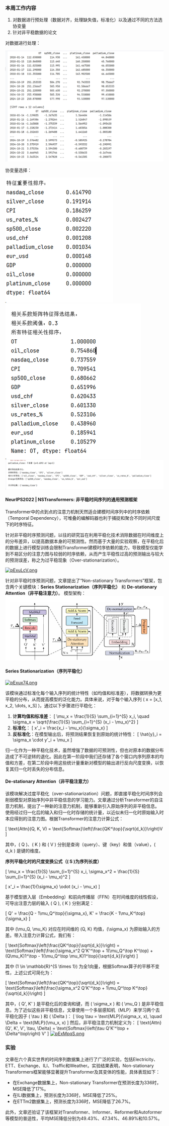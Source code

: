 ### 本周工作内容
1. 对数据进行预处理（数据对齐，处理缺失值，标准化）以及通过不同的方法选协变量
2. 针对非平稳数据的论文
   
对数据进行处理：

![alt text](image-1.png)

协变量选择：

![alt text](1cc6b1f2fd926021c7179afc0422374.png)
![alt text](a9189ebc9bb179e31822e8ff36540b6.png)
![alt text](8dc4cf9e583195808761d6267912d0f.png)
#### NeurIPS2022 | NSTransformers: 非平稳时间序列的通用预测框架

Transformer中的点到点的注意力机制天然适合建模时间序列中的时序依赖（Temporal Dependency），可堆叠的编解码器也利于捕捉和聚合不同时间尺度下的时序特征。

针对非平稳时序预测问题，以往的研究旨在利用平稳化技术消除数据在时间维度上的分布差异，以提高数据本身的可预测性。然而基于大量的实验观察，在平稳化后的数据上进行模型训练会限制Transformer建模时序依赖的能力，导致模型仅能学到不易区分的注意力图与较弱的时序依赖，从而产生平稳性过高的预测输出与较大的预测误差，称之为过平稳现象（Over-stationarization）。

[![pExuLcV.png](https://s21.ax1x.com/2025/05/20/pExuLcV.png)](https://imgse.com/i/pExuLcV)

针对非平稳时序预测问题，文章提出了“Non-stationary Transformers”框架，包含两个关键模块：**Series Stationarization（序列平稳化）** 和 **De-stationary Attention（非平稳注意力）**。
模型架构：
![alt text](image.png)



#### Series Stationarization（序列平稳化）
[![pExux74.png](https://s21.ax1x.com/2025/05/20/pExux74.png)](https://imgse.com/i/pExux74)

该模块通过标准化每个输入序列的统计特性（如均值和标准差），将数据转换为更平稳的分布，从而提高模型的泛化能力。具体来说，对于每个输入序列 \( x = [x_1, x_2, \dots, x_S] \)，通过以下步骤进行平稳化：

1. **计算均值和标准差**：
   \[
   \mu_x = \frac{1}{S} \sum_{i=1}^{S} x_i, \quad \sigma_x = \sqrt{\frac{1}{S} \sum_{i=1}^{S} (x_i - \mu_x)^2}
   \]
2. **标准化**：
   \[
   x'_i = \frac{x_i - \mu_x}{\sigma_x}
   \]
3. **反标准化**：在模型输出后，将预测结果恢复到原始的统计特性：
   \[
   \hat{y}_i = \sigma_x \cdot y'_i + \mu_x
   \]

归一化作为一种平稳化技术，虽然增强了数据的可预测性，但也对原本的数据分布造成了不可逆转的退化。因此在第一阶段中我们还存储了各个窗口内序列原本的均值和方差，在第二阶段中用这些统计量重新对模型的输出进行反向尺度变换，以恢复其归一化时丢失的分布信息。
#### De-stationary Attention（非平稳注意力）

该模块解决过度平稳化（over-stationarization）问题，即直接平稳化时间序列会削弱模型对原始序列中非平稳信息的学习能力。文章通过分析Transformer的自注意力机制，提出了一种新的注意力机制，能够重新引入原始序列的非平稳信息。
使用经过归一化后的输入和归一化时存储的统计量，以近似未归一化时原始输入时本应得到的注意力图。根据Transformer的注意力计算公式：

\[ \text{Attn}(Q, K, V) = \text{Softmax}\left(\frac{QK^\top}{\sqrt{d_k}}\right)V \]

其中，\( Q \)、\( K \) 和 \( V \) 分别是查询（query）、键（key）和值（value），\( d_k \) 是键的维度。

**序列平稳化时的尺度变换公式（\( S \)为序列长度）**

\[ \mu_x = \frac{1}{S} \sum_{i=1}^{S} x_i, \sigma_x^2 = \frac{1}{S} \sum_{i=1}^{S} (x_i - \mu_x)^2 \]

\[ x'_i = \frac{1}{\sigma_x} \odot (x_i - \mu_x) \]

基于模型嵌入层（Embedding）和前向传播层（FFN）在时间维度的线性假设，可导出注意力层的输入 \( Q \), \( K \) 分别满足：

\[ Q' = \frac{Q - 1\mu_Q^\top}{\sigma_x}, K' = \frac{K - 1\mu_K^\top}{\sigma_x} \]

其中 \(\mu_Q, \mu_K\) 对应在时间维的 \(Q, K\) 均值，\(\sigma_x\) 为原始输入的方差。带入注意力计算公式，我们有：

\[
\text{Softmax}\left(\frac{QK^\top}{\sqrt{d_k}}\right) = \text{Softmax}\left(\frac{\sigma_x^2 Q'K'^\top + 1(\mu_Q^\top K^\top) + (Q\mu_K)1^\top - 1(\mu_Q^\top \mu_K)1^\top}{\sqrt{d_k}}\right)
\]

其中 \(1 \in \mathbb{R}^{S \times 1}\) 为全1向量，根据Softmax算子的平移不变性，上述公式可简化为：

\[
\text{Softmax}\left(\frac{QK^\top}{\sqrt{d_k}}\right) = \text{Softmax}\left(\frac{\sigma_x^2 Q'K'^\top + 1\mu_Q^\top K^\top}{\sqrt{d_k}}\right)
\]

其中，\( Q', K' \) 是平稳化后的查询和键，而 \( \sigma_x \) 和 \( \mu_Q \) 是非平稳信息。为了近似这些非平稳信息，文章使用一个多层感知机（MLP）来学习两个去平稳化因子 \( \tau \) 和 \( \Delta \)：
\[
\log \tau = \text{MLP}(\sigma_x, x), \quad \Delta = \text{MLP}(\mu_x, x)
\]
然后，非平稳注意力机制定义为：
\[
\text{Attn}(Q', K', V', \tau, \Delta) = \text{Softmax}\left(\tau Q'K'^\top + \Delta^\top\right) V'
\]
[![pExMpqS.png](https://s21.ax1x.com/2025/05/20/pExMpqS.png)](https://imgse.com/i/pExMpqS)

### 实验

文章在六个真实世界的时间序列数据集上进行了广泛的实验，包括Electricity、ETT、Exchange、ILI、Traffic和Weather。实验结果表明，Non-stationary Transformers框架能够显著提升Transformer及其变体的性能，具体表现如下：

- 在Exchange数据集上，Non-stationary Transformer在预测长度为336时，MSE降低了17%。
- 在ILI数据集上，预测长度为336时，MSE降低了25%。
- 在ETTm2数据集上，预测长度为336时，MSE降低了26.7%。

此外，文章还验证了该框架对Transformer、Informer、Reformer和Autoformer等模型的普适性，平均MSE降低分别为49.43%、47.34%、46.89%和10.57%。
